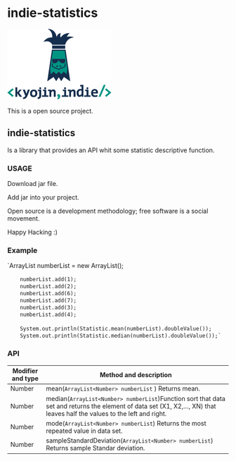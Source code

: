 # indie-statistics
![Image of KyojinIndie](https://github.com/kyojinindie/indie-statistics/blob/master/kyojinIndie.png)


This is a open source project.

## **indie-statistics**

Is a library that provides an API whit some statistic descriptive function.

### **USAGE**

Download jar file.

Add jar into your project.

Open source is a development methodology; free software is a social movement.

Happy Hacking :)

### **Example**

`ArrayList<Number> numberList = new ArrayList<Number>();
		
		numberList.add(1);
		numberList.add(2);
		numberList.add(6);
		numberList.add(7);
		numberList.add(3);
		numberList.add(4);
		
		System.out.println(Statistic.mean(numberList).doubleValue());
		System.out.println(Statistic.median(numberList).doubleValue());`


### **API**

Modifier and type | Method and description
------------ | -------------
Number | mean(`ArrayList<Number> numberList` ) Returns mean.
Number | median(`ArrayList<Number> numberList`)Function sort that data set and returns the element of data set (X1, X2,…, XN) that leaves half the values to the left and right.
Number | mode(`ArrayList<Number> numberList`) Returns the most repeated value in data set.
Number | sampleStandardDeviation(`ArrayList<Number> numberList`) Returns sample Standar deviation.
